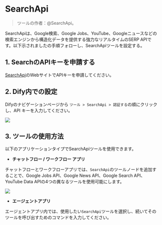 # SearchApi

> ツールの作者：@SearchApi。

SearchApiは、Google検索、Google Jobs、YouTube、Googleニュースなどの検索エンジンから構造化データを提供する強力なリアルタイムのSERP APIです。以下示されましたの手順フォローし、SearchApiツールを設定する。

## 1. SearchのAPIキーを申請する

[SearchApi](https://www.searchapi.io/)のWebサイトでAPIキーを申請してください。

## 2. Dify内での設定

Difyのナビゲーションページから `ツール > SearchApi > 認証する`の順にクリックし、API キーを入力してください。

![](../../../.gitbook/assets/tool-searchapi.png)

## 3. ツールの使用方法

以下のアプリケーションタイプでSearchApiツールを使用できます。

* **チャットフロー / ワークフロー アプリ**

チャットフローとワークフローアプリでは、`SearchApi`のツールノードを追加することで、Google Jobs API、Google News API、Google Search API、YouTube Data APIの4つの異なるツールを使用可能にします。

![](../../../.gitbook/assets/tool-searchapi-flow.png)

* **エージェントアプリ**

エージェントアプリ内では、使用したい`SearchApi`ツールを選択し、続いてそのツールを呼び出すためのコマンドを入力してください。
